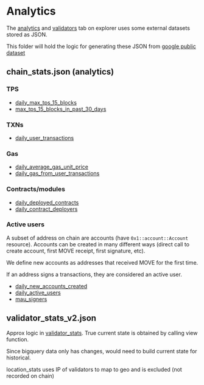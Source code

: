 # Analytics

The [analytics](https://explorer.movementlabs.xyz.com/analytics?network=mainnet) and [validators](https://explorer.movementlabs.xyz/validators?network=mainnet) tab on explorer uses some external datasets stored as JSON.

This folder will hold the logic for generating these JSON from [google public dataset](https://console.cloud.google.com/marketplace/product/bigquery-public-data/crypto-aptos-mainnet-us)

## chain_stats.json (analytics)

### TPS

- [daily_max_tps_15_blocks](daily_max_tps_15_blocks.sql)
- [max_tps_15_blocks_in_past_30_days](max_tps_15_blocks_in_past_30_days.sql)

### TXNs

- [daily_user_transactions](daily_user_transactions.sql)

### Gas

- [daily_average_gas_unit_price](daily_average_gas_unit_price.sql)
- [daily_gas_from_user_transactions](daily_gas_from_user_transactions.sql)

### Contracts/modules

- [daily_deployed_contracts](daily_deployed_contracts.sql)
- [daily_contract_deployers](daily_contract_deployers.sql)

### Active users

A subset of address on chain are accounts (have `0x1::account::Account` resource).
Accounts can be created in many different ways (direct call to create account, first MOVE receipt, first signature, etc).

We define new accounts as addresses that received MOVE for the first time.

If an address signs a transactions, they are considered an active user.

- [daily_new_accounts_created](daily_new_accounts_created.sql)
- [daily_active_users](daily_active_users.sql)
- [mau_signers](mau_signers.sql)

## validator_stats_v2.json

Approx logic in [validator_stats](validator_stats.sql).
True current state is obtained by calling view function.

Since bigquery data only has changes, would need to build current state for historical.

location_stats uses IP of validators to map to geo and is excluded (not recorded on chain)
